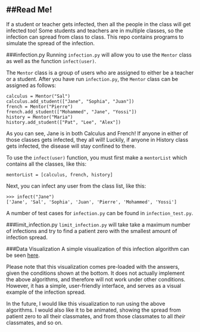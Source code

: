 ##Read Me!
--------------------------------
If a student or teacher gets infected, then all the people in the class will get infected too! Some students and teachers are in multiple classes, so the infection can spread from class to class. This repo contains programs to simulate the spread of the infection.

###infection.py
Running `infection.py` will allow you to use the `Mentor` class as well as the function `infect(user)`. 

The `Mentor` class is a group of users who are assigned to either be a teacher or a student. After you have run `infection.py`, the `Mentor` class can be assigned as follows:

```
calculus = Mentor("Sal")
calculus.add_student(["Jane", "Sophia", "Juan"])
french = Mentor("Pierre")
french.add_student(["Mohammed", "Jane", "Yossi"])
history = Mentor("Maria")
history.add_student(["Pat", "Lee", "Alex"])
```    
As you can see, Jane is in both Calculus and French! If anyone in either of those classes gets infected, they all will! Luckily, if anyone in History class gets infected, the disease will stay confined to there.

To use the `infect(user)` function, you must first make a `mentorList` which contains all the classes, like this:

```
mentorList = [calculus, french, history]
```

Next, you can infect any user from the class list, like this:

```
>>> infect("Jane")
['Jane', 'Sal', 'Sophia', 'Juan', 'Pierre', 'Mohammed', 'Yossi']
```

A number of test cases for `infection.py` can be found in `infection_test.py`.


###limit_infection.py
`limit_infection.py` will take take a maximum number of infections and try to find a patient zero with the smallest amount of infection spread. 


###Data Visualization
A simple visualization of this infection algorithm can be seen [here](https://wugology.shinyapps.io/Infection/).

Please note that this visualization comes pre-loaded with the answers, given the conditions shown at the bottom. It does not actually implement the above algorithms, and therefore will not work under other conditions. However, it has a simple, user-friendly interface, and serves as a visual example of the infection spread.

In the future, I would like this visualization to run using the above algorithms. I would also like it to be animated, showing the spread from patient zero to all their classmates, and from those classmates to all *their* classmates, and so on.